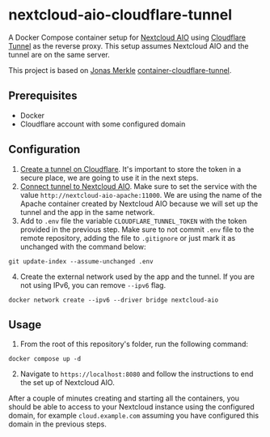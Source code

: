 # nextcloud-aio-cloudflare-tunnel
A Docker Compose container setup for [Nextcloud AIO](https://github.com/nextcloud/all-in-one) using [Cloudflare Tunnel](https://developers.cloudflare.com/cloudflare-one/connections/connect-networks/) as the reverse proxy. This setup assumes Nextcloud AIO and the tunnel are on the same server.

This project is based on [Jonas Merkle](https://github.com/jonas-merkle) [container-cloudflare-tunnel](https://github.com/jonas-merkle/container-cloudflare-tunnel).

## Prerequisites
- Docker
- Cloudflare account with some configured domain

## Configuration
1. [Create a tunnel on Cloudflare](https://developers.cloudflare.com/cloudflare-one/connections/connect-networks/get-started/create-remote-tunnel/#1-create-a-tunnel). It's important to store the token in a secure place, we are going to use it in the next steps.
2. [Connect tunnel to Nextcloud AIO](https://developers.cloudflare.com/cloudflare-one/connections/connect-networks/get-started/create-remote-tunnel/#2-connect-an-application). Make sure to set the service with the value `http://nextcloud-aio-apache:11000`. We are using the name of the Apache container created by Nextcloud AIO because we will set up the tunnel and the app in the same network.
3. Add to `.env` file the variable `CLOUDFLARE_TUNNEL_TOKEN` with the token provided in the previous step. Make sure to not commit `.env` file to the remote repository, adding the file to `.gitignore` or just mark it as unchanged with the command below:
```shell
git update-index --assume-unchanged .env
```
4. Create the external network used by the app and the tunnel. If you are not using IPv6, you can remove `--ipv6` flag.
```shell
docker network create --ipv6 --driver bridge nextcloud-aio
```

## Usage
1. From the root of this repository's folder, run the following command:
```shell
docker compose up -d
```
2. Navigate to `https://localhost:8080` and follow the instructions to end the set up of Nextcloud AIO.

After a couple of minutes creating and starting all the containers, you should be able to access to your Nextcloud instance using the configured domain, for example `cloud.example.com` assuming you have configured this domain in the previous steps.
